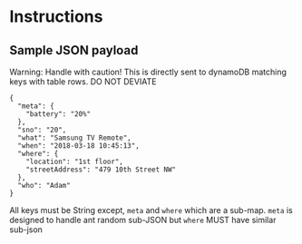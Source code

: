 # Instructions

## Sample JSON payload

Warning: Handle with caution! This is directly sent to dynamoDB matching keys with table rows. DO NOT DEVIATE

```
{
  "meta": {
    "battery": "20%"
  },
  "sno": "20",
  "what": "Samsung TV Remote",
  "when": "2018-03-18 10:45:13",
  "where": {
    "location": "1st floor",
    "streetAddress": "479 10th Street NW"
  },
  "who": "Adam"
}
```

All keys must be String except, `meta` and `where` which are a sub-map. `meta` is designed to handle ant random sub-JSON but `where` MUST have similar sub-json
